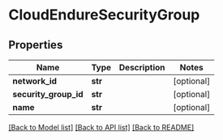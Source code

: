 # CloudEndureSecurityGroup

## Properties
Name | Type | Description | Notes
------------ | ------------- | ------------- | -------------
**network_id** | **str** |  | [optional]
**security_group_id** | **str** |  | [optional]
**name** | **str** |  | [optional]

[[Back to Model list]](API_README.md#documentation-for-models) [[Back to API list]](API_README.md#documentation-for-api-endpoints) [[Back to README]](API_README.md)

